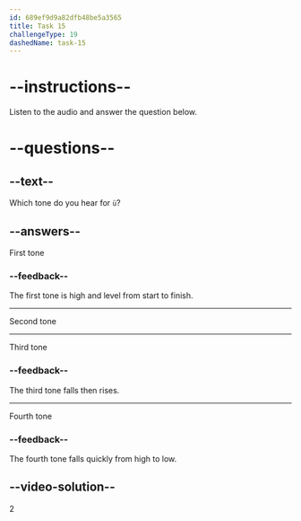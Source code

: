 ```yaml
---
id: 689ef9d9a82dfb48be5a3565
title: Task 15
challengeType: 19
dashedName: task-15
---
```


<!-- (Audio) A: ǘ -->

# --instructions--

Listen to the audio and answer the question below.

# --questions--

## --text--

Which tone do you hear for `ü`?

## --answers--

First tone

### --feedback--

The first tone is high and level from start to finish.

---

Second tone

---

Third tone

### --feedback--

The third tone falls then rises.

---

Fourth tone

### --feedback--

The fourth tone falls quickly from high to low.

## --video-solution--

2
